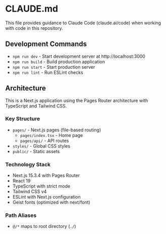 # CLAUDE.md

This file provides guidance to Claude Code (claude.ai/code) when working with code in this repository.

## Development Commands

- `npm run dev` - Start development server at http://localhost:3000
- `npm run build` - Build production application
- `npm run start` - Start production server
- `npm run lint` - Run ESLint checks

## Architecture

This is a Next.js application using the Pages Router architecture with TypeScript and Tailwind CSS.

### Key Structure
- `pages/` - Next.js pages (file-based routing)
  - `pages/index.tsx` - Home page
  - `pages/api/` - API routes
- `styles/` - Global CSS styles
- `public/` - Static assets

### Technology Stack
- Next.js 15.3.4 with Pages Router
- React 19
- TypeScript with strict mode
- Tailwind CSS v4
- ESLint with Next.js configuration
- Geist fonts (optimized with next/font)

### Path Aliases
- `@/*` maps to root directory (`./`)